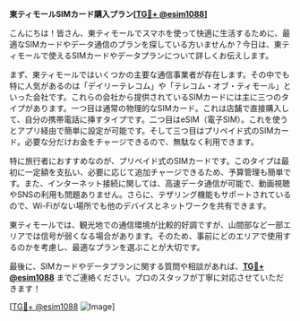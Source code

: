 **東ティモールSIMカード購入プラン[[TG💪+ @esim1088](https://t.me/s/esim1088)]**

こんにちは！皆さん、東ティモールでスマホを使って快適に生活するために、最適なSIMカードやデータ通信のプランを探している方いませんか？今日は、東ティモールで使えるSIMカードやデータプランについて詳しくお伝えします。

まず、東ティモールではいくつかの主要な通信事業者が存在します。その中でも特に人気があるのは「デイリーテレコム」や「テレコム・オブ・ティモール」といった会社です。これらの会社から提供されているSIMカードには主に三つのタイプがあります。一つ目は通常の物理的なSIMカード。これは店舗で直接購入して、自分の携帯電話に挿すタイプです。二つ目はeSIM（電子SIM）。これを使うとアプリ経由で簡単に設定が可能です。そして三つ目はプリペイド式のSIMカード。必要な分だけお金をチャージできるので、無駄なく利用できます。

特に旅行者におすすめなのが、プリペイド式のSIMカードです。このタイプは最初に一定額を支払い、必要に応じて追加チャージできるため、予算管理も簡単です。また、インターネット接続に関しては、高速データ通信が可能で、動画視聴やSNSの利用も問題ありません。さらに、テザリング機能もサポートされているので、Wi-Fiがない場所でも他のデバイスとネットワークを共有できます。

東ティモールでは、観光地での通信環境が比較的好調ですが、山間部など一部エリアでは信号が弱くなる場合があります。そのため、事前にどのエリアで使用するのかを考慮し、最適なプランを選ぶことが大切です。

最後に、SIMカードやデータプランに関する質問や相談があれば、**[TG💪+ @esim1088](https://t.me/s/esim1088)** までご連絡ください。プロのスタッフが丁寧に対応させていただきます！

[[TG💪+ @esim1088](https://t.me/s/esim1088) ![Image](https://i.postimg.cc/Y0z9fWf4/image.png)]